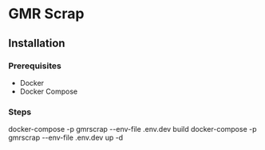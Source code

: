# GMR Scrap

## Installation

### Prerequisites

- Docker
- Docker Compose

### Steps

docker-compose -p gmrscrap --env-file .env.dev build
docker-compose -p gmrscrap --env-file .env.dev up -d
